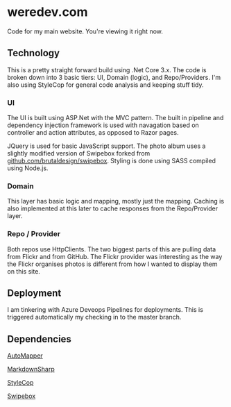 # weredev.com
Code for my main website.  You're viewing it right now.

## Technology
This is a pretty straight forward build using .Net Core 3.x.  The code is broken down into 3 basic tiers: UI, Domain (logic), and Repo/Providers.  I'm also using StyleCop for general code analysis and keeping stuff tidy.

### UI
The UI is built using ASP.Net with the MVC pattern.  The built in pipeline and dependency injection framework is used with navagation based on controller and action attributes, as opposed to Razor pages.

JQuery is used for basic JavaScript support.  The photo album uses a slightly modified version of Swipebox forked from [github.com/brutaldesign/swipebox](https://github.com/brutaldesign/swipebox).  Styling is done using SASS compiled using Node.js.

### Domain
This layer has basic logic and mapping, mostly just the mapping.  Caching is also implemented at this later to cache responses from the Repo/Provider layer.

### Repo / Provider
Both repos use HttpClients. The two biggest parts of this are pulling data from Flickr and from GitHub.  The Flickr provider was interesting as the way the Flickr organises photos is different from how I wanted to display them on this site.

## Deployment
I am tinkering with Azure Deveops Pipelines for deployments.  This is triggered automatically my checking in to the master branch.

## Dependencies
[AutoMapper](https://automapper.org)

[MarkdownSharp](https://github.com/esskar/MarkdownSharp)

[StyleCop](https://github.com/StyleCop/StyleCop)

[Swipebox](https://github.com/WereDev/swipebox)
